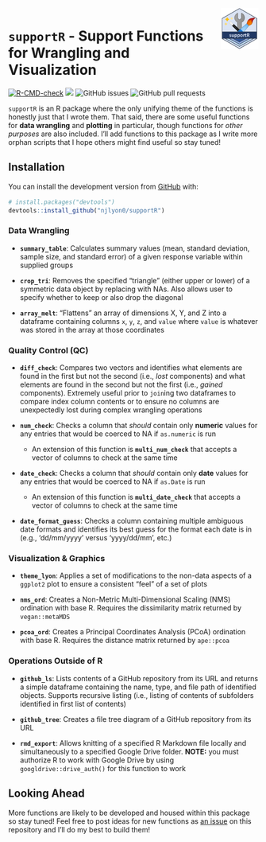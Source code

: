 
<!-- README.md is generated from README.Rmd. Please edit that file -->

<img src = "man/figures/supportR_hex.png" align = "right" width = "15%"/>

# `supportR` - Support Functions for Wrangling and Visualization

<!-- badges: start -->

[![R-CMD-check](https://github.com/njlyon0/supportR/actions/workflows/R-CMD-check.yaml/badge.svg)](https://github.com/njlyon0/supportR/actions/workflows/R-CMD-check.yaml)
[![](https://cranlogs.r-pkg.org/badges/supportR)](https://cran.r-project.org/package=supportR)
![GitHub
issues](https://img.shields.io/github/issues-raw/njlyon0/supportR)
![GitHub pull
requests](https://img.shields.io/github/issues-pr/njlyon0/supportR)
<!-- badges: end -->

`supportR` is an R package where the only unifying theme of the
functions is honestly just that I wrote them. That said, there are some
useful functions for **data wrangling** and **plotting** in particular,
though functions for *other purposes* are also included. I’ll add
functions to this package as I write more orphan scripts that I hope
others might find useful so stay tuned!

## Installation

You can install the development version from
[GitHub](https://github.com/) with:

``` r
# install.packages("devtools")
devtools::install_github("njlyon0/supportR")
```

### Data Wrangling

- **`summary_table`**: Calculates summary values (mean, standard
  deviation, sample size, and standard error) of a given response
  variable within supplied groups

- **`crop_tri`**: Removes the specified “triangle” (either upper or
  lower) of a symmetric data object by replacing with NAs. Also allows
  user to specify whether to keep or also drop the diagonal

- **`array_melt`**: “Flattens” an array of dimensions X, Y, and Z into a
  dataframe containing columns `x`, `y`, `z`, and `value` where `value`
  is whatever was stored in the array at those coordinates

### Quality Control (QC)

- **`diff_check`**: Compares two vectors and identifies what elements
  are found in the first but not the second (i.e., *lost* components)
  and what elements are found in the second but not the first (i.e.,
  *gained* components). Extremely useful prior to `join`ing two
  dataframes to compare index column contents or to ensure no columns
  are unexpectedly lost during complex wrangling operations

- **`num_check`**: Checks a column that *should* contain only
  **numeric** values for any entries that would be coerced to NA if
  `as.numeric` is run

  - An extension of this function is **`multi_num_check`** that accepts
    a vector of columns to check at the same time

- **`date_check`**: Checks a column that *should* contain only **date**
  values for any entries that would be coerced to NA if `as.Date` is run

  - An extension of this function is **`multi_date_check`** that accepts
    a vector of columns to check at the same time

- **`date_format_guess`**: Checks a column containing multiple ambiguous
  date formats and identifies its best guess for the format each date is
  in (e.g., ‘dd/mm/yyyy’ versus ‘yyyy/dd/mm’, etc.)

### Visualization & Graphics

- **`theme_lyon`**: Applies a set of modifications to the non-data
  aspects of a `ggplot2` plot to ensure a consistent “feel” of a set of
  plots

- **`nms_ord`**: Creates a Non-Metric Multi-Dimensional Scaling (NMS)
  ordination with base R. Requires the dissimilarity matrix returned by
  `vegan::metaMDS`

- **`pcoa_ord`**: Creates a Principal Coordinates Analysis (PCoA)
  ordination with base R. Requires the distance matrix returned by
  `ape::pcoa`

### Operations Outside of R

- **`github_ls`**: Lists contents of a GitHub repository from its URL
  and returns a simple dataframe containing the name, type, and file
  path of identified objects. Supports recursive listing (i.e., listing
  of contents of subfolders identified in first list of contents)

- **`github_tree`**: Creates a file tree diagram of a GitHub repository
  from its URL

- **`rmd_export`**: Allows knitting of a specified R Markdown file
  locally and simultaneously to a specified Google Drive folder.
  **NOTE:** you must authorize R to work with Google Drive by using
  `googldrive::drive_auth()` for this function to work

## Looking Ahead

More functions are likely to be developed and housed within this package
so stay tuned! Feel free to post ideas for new functions as [an
issue](https://github.com/njlyon0/supportR/issues) on this repository
and I’ll do my best to build them!
